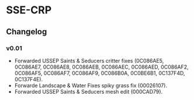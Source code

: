 # SSE-CRP
## Changelog
### v0.01
* Forwarded USSEP Saints & Seducers critter fixes (0C086AE5, 0C086AE7, 0C086AE8, 0C086AEB, 0C086AEC, 0C086AED, 0C086AF2, 0C086AF5, 0C086AF7, 0C086AF9, 0C086B0A, 0C0BE6B1, 0C137F4D, 0C137F4E).
* Forwarde Landscape & Water Fixes spiky grass fix (00026107).
* Forwarded USSEP Saints & Seducers mesh edit (000CAD79).